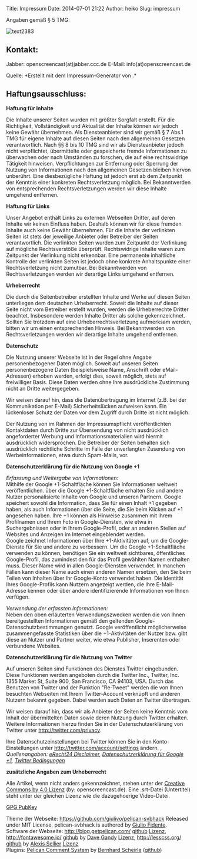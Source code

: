Title: Impressum
Date: 2014-07-01 21:22
Author: heiko
Slug: impressum

Angaben gemäß § 5 TMG:  
  

![text2383][]

Kontakt:
--------

Jabber: openscreencast(at)jabber.ccc.de
E-Mail: info(at)openscreencast.de

</p>
Quelle: *Erstellt mit dem Impressum-Generator von
<http://www.e-recht24.de>.*

Haftungsausschluss:
-------------------

**Haftung für Inhalte**

Die Inhalte unserer Seiten wurden mit größter Sorgfalt erstellt. 
Für die Richtigkeit, Vollständigkeit und Aktualität der Inhalte können wir jedoch keine Gewähr übernehmen. 
Als Diensteanbieter sind wir gemäß § 7 Abs.1 TMG für eigene Inhalte auf diesen 
Seiten nach den allgemeinen Gesetzen verantwortlich. Nach §§ 8 bis 10 TMG sind wir als 
Diensteanbieter jedoch nicht verpflichtet, übermittelte oder gespeicherte fremde Informationen 
zu überwachen oder nach Umständen zu forschen, die auf eine rechtswidrige Tätigkeit hinweisen. 
Verpflichtungen zur Entfernung oder Sperrung der Nutzung von Informationen nach den allgemeinen 
Gesetzen bleiben hiervon unberührt. Eine diesbezügliche Haftung ist jedoch erst ab dem Zeitpunkt 
der Kenntnis einer konkreten Rechtsverletzung möglich. Bei Bekanntwerden von entsprechenden 
Rechtsverletzungen werden wir diese Inhalte umgehend entfernen.

**Haftung für Links**

Unser Angebot enthält Links zu externen Webseiten Dritter, auf deren Inhalte wir keinen Einfluss haben. 
Deshalb können wir für diese fremden Inhalte auch keine Gewähr übernehmen. 
Für die Inhalte der verlinkten Seiten ist stets der jeweilige Anbieter oder Betreiber der Seiten verantwortlich. 
Die verlinkten Seiten wurden zum Zeitpunkt der Verlinkung auf mögliche Rechtsverstöße überprüft. 
Rechtswidrige Inhalte waren zum Zeitpunkt der Verlinkung nicht erkennbar. 
Eine permanente inhaltliche Kontrolle der verlinkten Seiten ist jedoch ohne konkrete 
Anhaltspunkte einer Rechtsverletzung nicht zumutbar. 
Bei Bekanntwerden von Rechtsverletzungen werden wir derartige Links umgehend entfernen.

**Urheberrecht**

Die durch die Seitenbetreiber erstellten Inhalte und Werke auf diesen Seiten unterliegen dem deutschen Urheberrecht. 
Soweit die Inhalte auf dieser Seite nicht vom Betreiber erstellt wurden, werden die Urheberrechte Dritter beachtet. 
Insbesondere werden Inhalte Dritter als solche gekennzeichnet. Sollten Sie trotzdem auf eine Urheberrechtsverletzung 
aufmerksam werden, bitten wir um einen entsprechenden Hinweis. Bei Bekanntwerden von Rechtsverletzungen werden wir 
derartige Inhalte umgehend entfernen.

**Datenschutz**

Die Nutzung unserer Webseite ist in der Regel ohne Angabe personenbezogener Daten möglich. Soweit auf unseren Seiten 
personenbezogene Daten (beispielsweise Name, Anschrift oder eMail-Adressen) erhoben werden, erfolgt dies, soweit möglich, 
stets auf freiwilliger Basis. Diese Daten werden ohne Ihre ausdrückliche Zustimmung nicht an Dritte weitergegeben.

Wir weisen darauf hin, dass die Datenübertragung im Internet (z.B. bei der Kommunikation per E-Mail) Sicherheitslücken 
aufweisen kann. Ein lückenloser Schutz der Daten vor dem Zugriff durch Dritte ist nicht möglich.

Der Nutzung von im Rahmen der Impressumspflicht veröffentlichten Kontaktdaten durch Dritte zur Übersendung von nicht 
ausdrücklich angeforderter Werbung und Informationsmaterialien wird hiermit ausdrücklich widersprochen. Die Betreiber der 
Seiten behalten sich ausdrücklich rechtliche Schritte im Falle der unverlangten Zusendung von Werbeinformationen, etwa 
durch Spam-Mails, vor.

**Datenschutzerklärung für die Nutzung von Google +1**

*Erfassung und Weitergabe von Informationen:*  
Mithilfe der Google +1-Schaltfläche können Sie Informationen weltweit
veröffentlichen. über die Google +1-Schaltfläche erhalten Sie und andere
Nutzer personalisierte Inhalte von Google und unseren Partnern. Google
speichert sowohl die Information, dass Sie für einen Inhalt +1 gegeben
haben, als auch Informationen über die Seite, die Sie beim Klicken auf
+1 angesehen haben. Ihre +1 können als Hinweise zusammen mit Ihrem
Profilnamen und Ihrem Foto in Google-Diensten, wie etwa in
Suchergebnissen oder in Ihrem Google-Profil, oder an anderen Stellen auf
Websites und Anzeigen im Internet eingeblendet werden.  
Google zeichnet Informationen über Ihre +1-Aktivitäten auf, um die
Google-Dienste für Sie und andere zu verbessern. Um die Google
+1-Schaltfläche verwenden zu können, benötigen Sie ein weltweit
sichtbares, öffentliches Google-Profil, das zumindest den für das Profil
gewählten Namen enthalten muss. Dieser Name wird in allen
Google-Diensten verwendet. In manchen Fällen kann dieser Name auch einen
anderen Namen ersetzen, den Sie beim Teilen von Inhalten über Ihr
Google-Konto verwendet haben. Die Identität Ihres Google-Profils kann
Nutzern angezeigt werden, die Ihre E-Mail-Adresse kennen oder über
andere identifizierende Informationen von Ihnen verfügen.

*Verwendung der erfassten Informationen:*  
Neben den oben erläuterten Verwendungszwecken werden die von Ihnen
bereitgestellten Informationen gemäß den geltenden
Google-Datenschutzbestimmungen genutzt. Google veröffentlicht
möglicherweise zusammengefasste Statistiken über die +1-Aktivitäten der
Nutzer bzw. gibt diese an Nutzer und Partner weiter, wie etwa Publisher,
Inserenten oder verbundene Websites.

**Datenschutzerklärung für die Nutzung von Twitter**

Auf unseren Seiten sind Funktionen des Dienstes Twitter eingebunden.
Diese Funktionen werden angeboten durch die Twitter Inc., Twitter, Inc.
1355 Market St, Suite 900, San Francisco, CA 94103, USA. Durch das
Benutzen von Twitter und der Funktion "Re-Tweet" werden die von Ihnen
besuchten Webseiten mit Ihrem Twitter-Account verknüpft und anderen
Nutzern bekannt gegeben. Dabei werden auch Daten an Twitter übertragen.

Wir weisen darauf hin, dass wir als Anbieter der Seiten keine Kenntnis
vom Inhalt der übermittelten Daten sowie deren Nutzung durch Twitter
erhalten. Weitere Informationen hierzu finden Sie in der
Datenschutzerklärung von Twitter unter <http://twitter.com/privacy>.

Ihre Datenschutzeinstellungen bei Twitter können Sie in den
Konto-Einstellungen unter <http://twitter.com/account/settings> ändern.
,
*Quellenangaben: [eRecht24 Disclaimer][], [Datenschutzerklärung für
Google +1][], [Twitter Bedingungen][]*

**zusätzliche Angaben zum Urheberrecht**

Alle Artikel, wenn nicht anders gekennzeichnet, 
stehen unter der [Creative Commons by 4.0 Lizenz](http://creativecommons.org/licenses/by/4.0/deed.de) 
(by: openscreencast.de). Eine .srt-Datei (Untertitel) steht unter der gleichen Lizenz wie die dazugehoerige Video-Datei.    

[GPG PubKey](http://www.openscreencast.de/gpg-key.asc)

Theme der Webseite: <https://github.com/giulivo/pelican-svbhack> Released under MIT License, 
pelican-svbhack is authored by [Giulio Fidente](https://github.com/gfidente).    
Software der Webseite: http://blog.getpelican.com/ [github](https://github.com/getpelican/pelican) [Lizenz](https://github.com/getpelican/pelican/blob/master/LICENSE), http://fontawesome.io/ [github](https://github.com/FortAwesome/Font-Awesome) by [Dave Gandy](https://twitter.com/davegandy) [Lizenz](http://fontawesome.io/license/), http://lesscss.org/ [github](https://github.com/less/less.js) by [Alexis Sellier](http://cloudhead.io/)  [Lizenz](https://github.com/less/less.js/blob/3.x/LICENSE)    
Plugins: [Pelican Comment System](https://github.com/getpelican/pelican-plugins/tree/master/pelican_comment_system) by [Bernhard Scheirle](https://bernhard.scheirle.de/) ([github](https://github.com/Scheirle)) 

  [text2383]: http://www.openscreencast.de/text2383.png
  [eRecht24 Disclaimer]: http://www.e-recht24.de/muster-disclaimer.htm
  [Datenschutzerklärung für Google +1]: http://www.google.com/intl/de/+/policy/+1button.html
  [Twitter Bedingungen]: http://twitter.com/privacy
